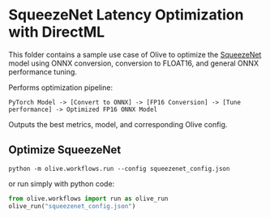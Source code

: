# SqueezeNet Latency Optimization with DirectML
This folder contains a sample use case of Olive to optimize the [SqueezeNet](https://pytorch.org/hub/pytorch_vision_squeezenet/) model using ONNX conversion, conversion to FLOAT16, and general ONNX performance tuning.

Performs optimization pipeline:

    PyTorch Model -> [Convert to ONNX] -> [FP16 Conversion] -> [Tune performance] -> Optimized FP16 ONNX Model

Outputs the best metrics, model, and corresponding Olive config.

## Optimize SqueezeNet
```
python -m olive.workflows.run --config squeezenet_config.json
```

or run simply with python code:

```python
from olive.workflows import run as olive_run
olive_run("squeezenet_config.json")
```
